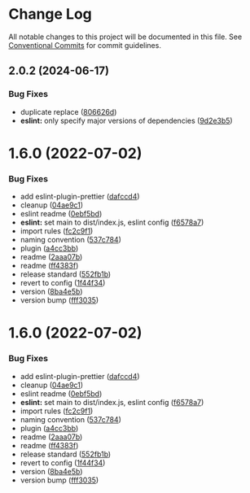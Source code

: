 # Change Log

All notable changes to this project will be documented in this file.
See [Conventional Commits](https://conventionalcommits.org) for commit guidelines.

## 2.0.2 (2024-06-17)

### Bug Fixes

- duplicate replace ([806626d](https://github.com/sundaeswap-finance/frontend-configurations/commit/806626de43e7ab56b579a248c082753d804f3c2a))
- **eslint:** only specify major versions of dependencies ([9d2e3b5](https://github.com/sundaeswap-finance/frontend-configurations/commit/9d2e3b5c04899ac85ec2302cac06259ee9c237a4))

# 1.6.0 (2022-07-02)

### Bug Fixes

- add eslint-plugin-prettier ([dafccd4](https://github.com/sundaeswap-finance/frontend-configurations/commit/dafccd4ba7b53259b8ff90a9c4952496dd0d596b))
- cleanup ([04ae9c1](https://github.com/sundaeswap-finance/frontend-configurations/commit/04ae9c17650cfef9c9138b5914edced1f281387e))
- eslint readme ([0ebf5bd](https://github.com/sundaeswap-finance/frontend-configurations/commit/0ebf5bd95458d973a9dc375ed4b55b2b07160d37))
- **eslint:** set main to dist/index.js, eslint config ([f6578a7](https://github.com/sundaeswap-finance/frontend-configurations/commit/f6578a70de716375055823a9a13aac07db430e3a))
- import rules ([fc2c9f1](https://github.com/sundaeswap-finance/frontend-configurations/commit/fc2c9f101b0dcb99dfc34de60dac3108a9bb3044))
- naming convention ([537c784](https://github.com/sundaeswap-finance/frontend-configurations/commit/537c78495159acb12b4354855b082f91a44757fc))
- plugin ([a4cc3bb](https://github.com/sundaeswap-finance/frontend-configurations/commit/a4cc3bb6681a803cb416db8b81f22593ceaf73f7))
- readme ([2aaa07b](https://github.com/sundaeswap-finance/frontend-configurations/commit/2aaa07b99cb8e2b8a1a976e24eea06a7b1213ce4))
- readme ([ff4383f](https://github.com/sundaeswap-finance/frontend-configurations/commit/ff4383f200f683cdae3838429fceb4c00884fbd2))
- release standard ([552fb1b](https://github.com/sundaeswap-finance/frontend-configurations/commit/552fb1b9f76c2e3478e7063cd11d194108975978))
- revert to config ([1f44f34](https://github.com/sundaeswap-finance/frontend-configurations/commit/1f44f344e6d367c8567cfe1b738ceba8140ae29b))
- version ([8ba4e5b](https://github.com/sundaeswap-finance/frontend-configurations/commit/8ba4e5b5201ed182ef232897028e3a671303f61c))
- version bump ([fff3035](https://github.com/sundaeswap-finance/frontend-configurations/commit/fff303542aa25d7db2a9df14a44e9a63f9375423))

# 1.6.0 (2022-07-02)

### Bug Fixes

- add eslint-plugin-prettier ([dafccd4](https://github.com/sundaeswap-finance/frontend-configurations/commit/dafccd4ba7b53259b8ff90a9c4952496dd0d596b))
- cleanup ([04ae9c1](https://github.com/sundaeswap-finance/frontend-configurations/commit/04ae9c17650cfef9c9138b5914edced1f281387e))
- eslint readme ([0ebf5bd](https://github.com/sundaeswap-finance/frontend-configurations/commit/0ebf5bd95458d973a9dc375ed4b55b2b07160d37))
- **eslint:** set main to dist/index.js, eslint config ([f6578a7](https://github.com/sundaeswap-finance/frontend-configurations/commit/f6578a70de716375055823a9a13aac07db430e3a))
- import rules ([fc2c9f1](https://github.com/sundaeswap-finance/frontend-configurations/commit/fc2c9f101b0dcb99dfc34de60dac3108a9bb3044))
- naming convention ([537c784](https://github.com/sundaeswap-finance/frontend-configurations/commit/537c78495159acb12b4354855b082f91a44757fc))
- plugin ([a4cc3bb](https://github.com/sundaeswap-finance/frontend-configurations/commit/a4cc3bb6681a803cb416db8b81f22593ceaf73f7))
- readme ([2aaa07b](https://github.com/sundaeswap-finance/frontend-configurations/commit/2aaa07b99cb8e2b8a1a976e24eea06a7b1213ce4))
- readme ([ff4383f](https://github.com/sundaeswap-finance/frontend-configurations/commit/ff4383f200f683cdae3838429fceb4c00884fbd2))
- release standard ([552fb1b](https://github.com/sundaeswap-finance/frontend-configurations/commit/552fb1b9f76c2e3478e7063cd11d194108975978))
- revert to config ([1f44f34](https://github.com/sundaeswap-finance/frontend-configurations/commit/1f44f344e6d367c8567cfe1b738ceba8140ae29b))
- version ([8ba4e5b](https://github.com/sundaeswap-finance/frontend-configurations/commit/8ba4e5b5201ed182ef232897028e3a671303f61c))
- version bump ([fff3035](https://github.com/sundaeswap-finance/frontend-configurations/commit/fff303542aa25d7db2a9df14a44e9a63f9375423))
